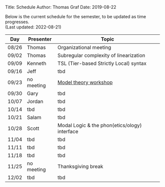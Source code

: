Title: Schedule
Author: Thomas Graf
Date: 2019-08-22

Below is the current schedule for the semester, to be updated as time progresses.  
(Last updated: 2022-08-21)


| Day   | Presenter          | Topic                                          |
|-------|--------------------|------------------------------------------------|
| 08/26 | Thomas             | Organizational meeting                         |
| 09/02 | Thomas             | Subregular complexity of linearization         |
| 09/09 | Kenneth            | TSL (Tier-based Strictly Local) syntax                                     |
| 09/16 | Jeff               | tbd                                            |
| 09/23 | no meeting         | [Model theory workshop](https://www.jeffreyheinz.net/events/WMTRPprogram.html)                          |
| 09/30 | Gary               | tbd                                            |
| 10/07 | Jordan             | tbd                                            |
| 10/14 | tbd                | tbd                                            |
| 10/21 | Salam              | tbd                                            |
| 10/28 | Scott              | Modal Logic & the phon(etics/ology) interface  |
| 11/04 | tbd                | tbd                                            |
| 11/11 | tbd                | tbd                                            |
| 11/18 | tbd                | tbd                                            |
| 11/25 | no meeting         | Thanksgiving break                             |
| 12/02 | tbd                | tbd                                            |
